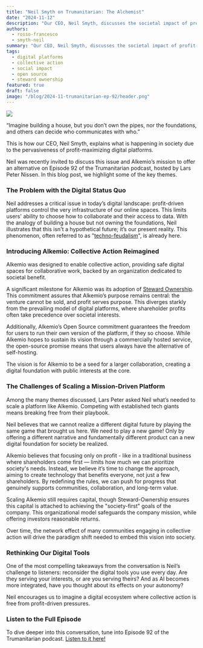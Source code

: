 ```yaml
---
title: "Neil Smyth on Trumanitarian: The Alchemist"
date: "2024-11-12"
description: "Our CEO, Neil Smyth, discusses the societal impact of profit-driven digital platforms and Alkemio's mission to offer an alternative on the Trumanitarian podcast."
authors:
  - rosso-francesco
  - smyth-neil
summary: "Our CEO, Neil Smyth, discusses the societal impact of profit-driven digital platforms and Alkemio's mission to offer an alternative on the Trumanitarian podcast."
tags:
  - digital platforms
  - collective action
  - social impact
  - open source
  - steward ownership
featured: true
draft: false
image: "/blog/2024-11-trumanitarian-ep-92/header.png"
---
```


[![](/blog/2024-11-trumanitarian-ep-92/header.png)](https://trumanitarian.org/captivate-podcast/92-alkemio/)

“Imagine building a house, but you don’t own the pipes, nor the foundations, and others can decide who communicates with who.”

This is how our CEO, Neil Smyth, explains what is happening in society due to the pervasiveness of profit-maximizing digital platforms.

Neil was recently invited to discuss this issue and Alkemio’s mission to offer an alternative on Episode 92 of the Trumanitarian podcast, hosted by Lars Peter Nissen. In this blog post, we highlight some of the key themes.

### The Problem with the Digital Status Quo

Neil addresses a critical issue in today’s digital landscape: profit-driven platforms control the very infrastructure of our online spaces. This limits users' ability to choose how to collaborate and their access to data. With the analogy of building a house but not owning the foundations, Neil illustrates that this isn't a hypothetical future; it’s our present reality. This phenomenon, often referred to as "[techno-feudalism](https://www.wired.com/story/yanis-varoufakis-technofeudalism-interview/)", is already here.

### Introducing Alkemio: Collective Action Reimagined

Alkemio was designed to enable collective action, providing safe digital spaces for collaborative work, backed by an organization dedicated to societal benefit.

A significant milestone for Alkemio was its adoption of [Steward Ownership](https://purpose-economy.org/en/whats-steward-ownership/). This commitment assures that Alkemio’s purpose remains central: the venture cannot be sold, and profit serves purpose. This diverges starkly from the prevailing model of digital platforms, where shareholder profits often take precedence over societal interests.

Additionally, Alkemio’s Open Source commitment guarantees the freedom for users to run their own version of the platform, if they so choose. While Alkemio hopes to sustain its vision through a commercially hosted service, the open-source promise means that users always have the alternative of self-hosting.

The vision is for Alkemio to be a seed for a larger collaboration, creating a digital foundation with public interests at the core.

### The Challenges of Scaling a Mission-Driven Platform

Among the many themes discussed, Lars Peter asked Neil what’s needed to scale a platform like Alkemio. Competing with established tech giants means breaking free from their playbook.

Neil believes that we cannot realize a different digital future by playing the same game that brought us here. We need to play a new game! Only by offering a different narrative and fundamentally different product can a new digital foundation for society be realized.

Alkemio believes that focusing only on profit - like in a traditional business where shareholders come first — limits how much we can prioritize society's needs. Instead, we believe it’s time to change the approach, aiming to create technology that benefits everyone, not just a few shareholders. By redefining the rules, we can push for progress that genuinely supports communities, collaboration, and long-term value.

Scaling Alkemio still requires capital, though Steward-Ownership ensures this capital is attached to achieving the "society-first" goals of the company. This organizational model safeguards the company mission, while offering investors reasonable returns.

Over time, the network effect of many communities engaging in collective action will drive the paradigm shift needed to embed this vision into society.

### Rethinking Our Digital Tools

One of the most compelling takeaways from the conversation is Neil’s challenge to listeners: reconsider the digital tools you use every day. Are they serving your interests, or are you serving theirs? And as AI becomes more integrated, have you thought about its effects on your autonomy?

Neil encourages us to imagine a digital ecosystem where collective action is free from profit-driven pressures.

### Listen to the Full Episode

To dive deeper into this conversation, tune into Episode 92 of the Trumanitarian podcast. [Listen to it here!](https://trumanitarian.org/episodes/92-alkemio/)
